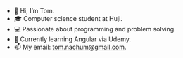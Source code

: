 - 👋 Hi, I’m Tom.
- 🎓 Computer science student at Huji. 
- 💻 Passionate about programming and problem solving.
- 🌱 Currently learning Angular via Udemy.
- 📫 My email: tom.nachum@gmail.com.
